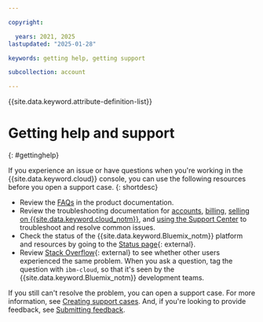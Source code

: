 ```yaml
---

copyright:

  years: 2021, 2025
lastupdated: "2025-01-28"

keywords: getting help, getting support

subcollection: account

---
```


{{site.data.keyword.attribute-definition-list}}

# Getting help and support
{: #gettinghelp}

If you experience an issue or have questions when you're working in the {{site.data.keyword.cloud}} console, you can use the following resources before you open a support case.
{: shortdesc}

* Review the [FAQs](/docs?tab=faqs&tags=get-support%2Cbilling-usage%2Caccount%2Csell) in the product documentation.
* Review the troubleshooting documentation for [accounts](/docs/account?topic=account-ts_logintoibm), [billing](/docs/account?topic=account-cannot-access-billing-info), [selling on {{site.data.keyword.cloud_notm}}](/docs/sell?topic=sell-repo-upload-error), and [using the Support Center](/docs/account?topic=account-ts_tech-support-case) to troubleshoot and resolve common issues.
* Check the status of the {{site.data.keyword.Bluemix_notm}} platform and resources by going to the [Status page](https://cloud.ibm.com/status){: external}.
* Review [Stack Overflow](https://stackoverflow.com/questions/tagged/ibm-cloud){: external} to see whether other users experienced the same problem. When you ask a question, tag the question with `ibm-cloud`, so that it's seen by the {{site.data.keyword.Bluemix_notm}} development teams.

If you still can't resolve the problem, you can open a support case. For more information, see [Creating support cases](/docs/account?topic=account-open-case). And, if you're looking to provide feedback, see [Submitting feedback](/docs/overview?topic=overview-feedback).
